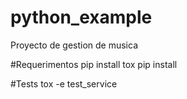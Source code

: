 # python_example

Proyecto de gestion de musica

#Requerimentos
pip install tox
pip install

#Tests
tox -e test_service

